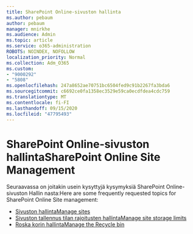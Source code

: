 ```yaml
---
title: SharePoint Online-sivuston hallinta
ms.author: pebaum
author: pebaum
manager: mnirkhe
ms.audience: Admin
ms.topic: article
ms.service: o365-administration
ROBOTS: NOINDEX, NOFOLLOW
localization_priority: Normal
ms.collection: Adm_O365
ms.custom:
- "9000292"
- "5808"
ms.openlocfilehash: 247a8652ae70751bc6504fed9c91b2267fa3bda6
ms.sourcegitcommit: c6692ce0fa1358ec3529e59ca0ecdfdea4cdc759
ms.translationtype: MT
ms.contentlocale: fi-FI
ms.lasthandoff: 09/15/2020
ms.locfileid: "47795493"
---
```

# <a name="sharepoint-online-site-management"></a><span data-ttu-id="59478-102">SharePoint Online-sivuston hallinta</span><span class="sxs-lookup"><span data-stu-id="59478-102">SharePoint Online Site Management</span></span>

<span data-ttu-id="59478-103">Seuraavassa on joitakin usein kysyttyjä kysymyksiä SharePoint Online-sivuston Hallin nasta:</span><span class="sxs-lookup"><span data-stu-id="59478-103">Here are some frequently requested topics for SharePoint Online Site management:</span></span>

- [<span data-ttu-id="59478-104">Sivuston hallinta</span><span class="sxs-lookup"><span data-stu-id="59478-104">Manage sites</span></span>](https://docs.microsoft.com/sharepoint/manage-sites-in-new-admin-center)
- [<span data-ttu-id="59478-105">Sivuston tallennus tilan rajoitusten hallinta</span><span class="sxs-lookup"><span data-stu-id="59478-105">Manage site storage limits</span></span>](https://docs.microsoft.com/sharepoint/manage-site-collection-storage-limits)
- [<span data-ttu-id="59478-106">Roska korin hallinta</span><span class="sxs-lookup"><span data-stu-id="59478-106">Manage the Recycle bin</span></span>](https://support.microsoft.com/office/8a6c2198-910e-42dc-9a9c-bc5bc4f327da)